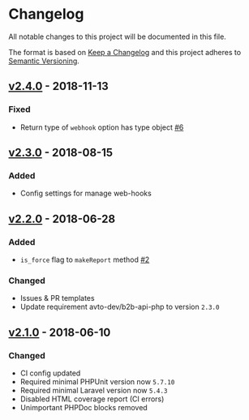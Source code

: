 # Changelog

All notable changes to this project will be documented in this file.

The format is based on [Keep a Changelog] and this project adheres to [Semantic Versioning].

## [v2.4.0] - 2018-11-13

### Fixed

- Return type of `webhook` option has type object [#6]

## [v2.3.0] - 2018-08-15

### Added

- Config settings for manage web-hooks

## [v2.2.0] - 2018-06-28

### Added

- `is_force` flag to `makeReport` method [#2]

### Changed

- Issues & PR templates
- Update requirement avto-dev/b2b-api-php to version `2.3.0`

## [v2.1.0] - 2018-06-10

### Changed

- CI config updated
- Required minimal PHPUnit version now `5.7.10`
- Required minimal Laravel version now `5.4.3`
- Disabled HTML coverage report (CI errors)
- Unimportant PHPDoc blocks removed

[v2.4.0]: https://github.com/avto-dev/b2b-api-php-laravel/compare/v2.3.0...eldario:some-fix
[v2.3.0]: https://github.com/avto-dev/b2b-api-php-laravel/compare/v2.2.0...v2.3.0
[v2.2.0]: https://github.com/avto-dev/b2b-api-php-laravel/compare/v2.1.0...v2.2.0
[v2.1.0]: https://github.com/avto-dev/b2b-api-php-laravel/compare/v2.0.12...v2.1.0

[#2]: https://github.com/avto-dev/b2b-api-php-laravel/issues/2
[#6]: https://github.com/avto-dev/b2b-api-php-laravel/issues/6

[Keep a Changelog]: http://keepachangelog.com/en/1.0.0/
[Semantic Versioning]: http://semver.org/spec/v2.0.0.html
